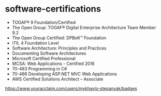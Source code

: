 # software-certifications

- TOGAF® 9 Foundation/Certified
- The Open Group: TOGAF® Digital Enterprise Architecture Team Member 9.2
- The Open Group Certified: DPBoK™ Foundation
- ITIL 4 Foundation Level
- Software Architecture: Principles and Practices
- Documenting Software Architectures
- Microsoft Certified Professional
- MCSA: Web Applications - Certified 2016
- 70-483 Programming in C#
- 70-486 Developing ASP.NET MVC Web Applications
- AWS Certified Solutions Architect – Associate

https://www.youracclaim.com/users/mykhaylo-stepanyak/badges
